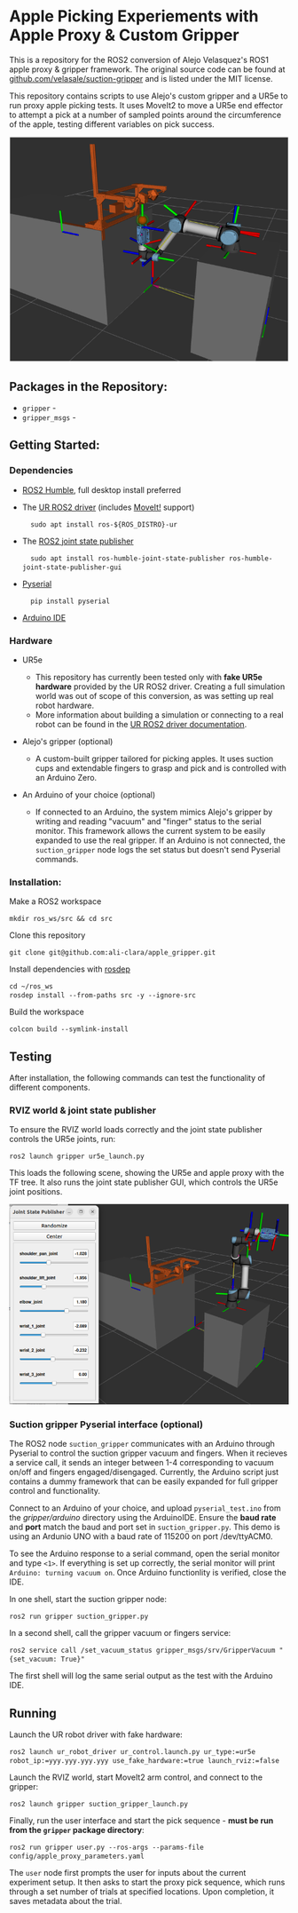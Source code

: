 # Apple Picking Experiements with Apple Proxy & Custom Gripper

This is a repository for the ROS2 conversion of Alejo Velasquez's ROS1 apple proxy & gripper framework. The original source code can be found at [github.com/velasale/suction-gripper](https://github.com/velasale/suction-gripper) and is listed under the MIT license.

This repository contains scripts to use Alejo's custom gripper and a UR5e to run proxy apple picking tests. It uses MoveIt2 to move a UR5e end effector to attempt a pick at a number of sampled points around the circumference of the apple, testing different variables on pick success.
<p align="center">
  <img src="doc/rviz_world.png">
</p>


## Packages in the Repository:

- `gripper` - 
- `gripper_msgs` - 

## Getting Started:


### Dependencies

- [ROS2 Humble](https://docs.ros.org/en/humble/Installation/Ubuntu-Install-Debians.html), full desktop install preferred

- The [UR ROS2 driver](https://github.com/UniversalRobots/Universal_Robots_ROS2_Driver/tree/humble) (includes [MoveIt!](https://moveit.ros.org) support)

        sudo apt install ros-${ROS_DISTRO}-ur

- The [ROS2 joint state publisher](https://index.ros.org/p/joint_state_publisher/#humble)

        sudo apt install ros-humble-joint-state-publisher ros-humble-joint-state-publisher-gui

- [Pyserial](https://pyserial.readthedocs.io)

        pip install pyserial

- [Arduino IDE](https://docs.arduino.cc/software/ide-v2/tutorials/getting-started/ide-v2-downloading-and-installing/)

### Hardware

- UR5e
    - This repository has currently been tested only with **fake UR5e hardware** provided by the UR ROS2 driver. Creating a full simulation world was out of scope of this conversion, as was setting up real robot hardware.
    - More information about building a simulation or connecting to a real robot can be found in the [UR ROS2 driver documentation](https://docs.ros.org/en/ros2_packages/rolling/api/ur_robot_driver/index.html).

- Alejo's gripper (optional)

    - A custom-built gripper tailored for picking apples. It uses suction cups and extendable fingers to grasp and pick and is controlled with an Arduino Zero.

- An Arduino of your choice (optional)

    - If connected to an Arduino, the system mimics Alejo's gripper by writing and reading "vacuum" and "finger" status to the serial monitor. This framework allows the current system to be easily expanded to use the real gripper. If an Arduino is not connected, the `suction_gripper` node logs the set status but doesn't send Pyserial commands.


### Installation:

Make a ROS2 workspace

    mkdir ros_ws/src && cd src

Clone this repository

    git clone git@github.com:ali-clara/apple_gripper.git

Install dependencies with [rosdep](https://docs.ros.org/en/humble/Tutorials/Intermediate/Rosdep.html)

    cd ~/ros_ws
    rosdep install --from-paths src -y --ignore-src

Build the workspace

    colcon build --symlink-install


## Testing

After installation, the following commands can test the functionality of different components.


### RVIZ world & joint state publisher

To ensure the RVIZ world loads correctly and the joint state publisher controls the UR5e joints, run:

    ros2 launch gripper ur5e_launch.py

This loads the following scene, showing the UR5e and apple proxy with the TF tree. It also runs the joint state publisher GUI, which controls the UR5e joint positions.

<p align="center">
  <img src="doc/rviz-joint-pub-gui.png">
</p>


### Suction gripper Pyserial interface (optional)

The ROS2 node `suction_gripper` communicates with an Arduino through Pyserial to control the suction gripper vacuum and fingers. When it recieves a service call, it sends an integer between 1-4 corresponding to vacuum on/off and fingers engaged/disengaged. Currently, the Arduino script just contains a dummy framework that can be easily expanded for full gripper control and functionality.

Connect to an Arduino of your choice, and upload `pyserial_test.ino` from the *gripper/arduino* directory using the ArduinoIDE. Ensure the **baud rate** and **port** match the baud and port set in `suction_gripper.py`. This demo is using an Ardunio UNO with a baud rate of 115200 on port /dev/ttyACM0.

To see the Arduino response to a serial command, open the serial monitor and type `<1>`. If everything is set up correctly, the serial monitor will print `Arduino: turning vacuum on`. Once Arduino functionlity is verified, close the IDE.

In one shell, start the suction gripper node:

    ros2 run gripper suction_gripper.py

In a second shell, call the gripper vacuum or fingers service:

    ros2 service call /set_vacuum_status gripper_msgs/srv/GripperVacuum "{set_vacuum: True}"

The first shell will log the same serial output as the test with the Arduino IDE.


## Running

Launch the UR robot driver with fake hardware:

    ros2 launch ur_robot_driver ur_control.launch.py ur_type:=ur5e robot_ip:=yyy.yyy.yyy.yyy use_fake_hardware:=true launch_rviz:=false

Launch the RVIZ world, start MoveIt2 arm control, and connect to the gripper:

    ros2 launch gripper suction_gripper_launch.py

Finally, run the user interface and start the pick sequence - **must be run from the `gripper` package directory**:

    ros2 run gripper user.py --ros-args --params-file config/apple_proxy_parameters.yaml

The `user` node first prompts the user for inputs about the current experiment setup. It then asks to start the proxy pick sequence, which runs through a set number of trials at specified locations. Upon completion, it saves metadata about the trial.

